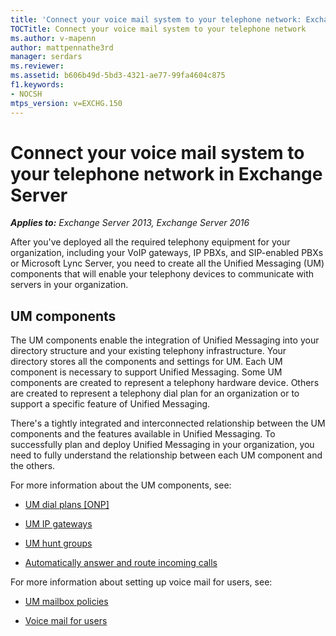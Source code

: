 ```yaml
---
title: 'Connect your voice mail system to your telephone network: Exchange 2013 Help'
TOCTitle: Connect your voice mail system to your telephone network
ms.author: v-mapenn
author: mattpennathe3rd
manager: serdars
ms.reviewer: 
ms.assetid: b606b49d-5bd3-4321-ae77-99fa4604c875
f1.keywords:
- NOCSH
mtps_version: v=EXCHG.150
---
```


# Connect your voice mail system to your telephone network in Exchange Server

_**Applies to:** Exchange Server 2013, Exchange Server 2016_

After you've deployed all the required telephony equipment for your organization, including your VoIP gateways, IP PBXs, and SIP-enabled PBXs or Microsoft Lync Server, you need to create all the Unified Messaging (UM) components that will enable your telephony devices to communicate with servers in your organization.

## UM components

The UM components enable the integration of Unified Messaging into your directory structure and your existing telephony infrastructure. Your directory stores all the components and settings for UM. Each UM component is necessary to support Unified Messaging. Some UM components are created to represent a telephony hardware device. Others are created to represent a telephony dial plan for an organization or to support a specific feature of Unified Messaging.

There's a tightly integrated and interconnected relationship between the UM components and the features available in Unified Messaging. To successfully plan and deploy Unified Messaging in your organization, you need to fully understand the relationship between each UM component and the others.

For more information about the UM components, see:

- [UM dial plans [ONP]](um-dial-plans-exchange-2013-help.md)

- [UM IP gateways](um-ip-gateways-exchange-2013-help.md)

- [UM hunt groups](um-hunt-groups-exchange-2013-help.md)

- [Automatically answer and route incoming calls](automatically-answer-and-route-calls-exchange-2013-help.md)

For more information about setting up voice mail for users, see:

- [UM mailbox policies](um-mailbox-policies-exchange-2013-help.md)

- [Voice mail for users](voice-mail-for-users-exchange-2013-help.md)
